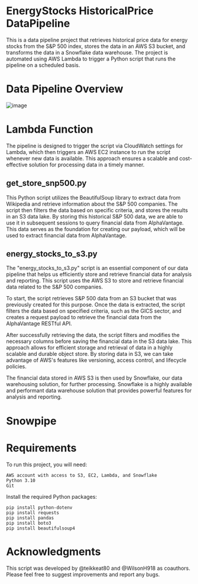 # EnergyStocks HistoricalPrice DataPipeline  
This is a data pipeline project that retrieves historical price data for energy stocks from the S&P 500 index, stores the data in an AWS S3 bucket, and transforms the data in a Snowflake data warehouse. The project is automated using AWS Lambda to trigger a Python script that runs the pipeline on a scheduled basis.

# Data Pipeline Overview  
![image](https://user-images.githubusercontent.com/117455557/235349895-7fe576e3-8ab9-48c2-b3b0-fe7714933b56.png)  

# Lambda Function  
The pipeline is designed to trigger the script via CloudWatch settings for Lambda, which then triggers an AWS EC2 instance to run the script whenever new data is available. This approach ensures a scalable and cost-effective solution for processing data in a timely manner.  

## get_store_snp500.py  
This Python script utilizes the BeautifulSoup library to extract data from Wikipedia and retrieve information about the S&P 500 companies. The script then filters the data based on specific criteria, and stores the results in an S3 data lake. By storing this historical S&P 500 data, we are able to use it in subsequent sessions to query financial data from AlphaVantage. This data serves as the foundation for creating our payload, which will be used to extract financial data from AlphaVantage.  

## energy_stocks_to_s3.py  
The "energy_stocks_to_s3.py" script is an essential component of our data pipeline that helps us efficiently store and retrieve financial data for analysis and reporting. This script uses the AWS S3 to store and retrieve financial data related to the S&P 500 companies.  

To start, the script retrieves S&P 500 data from an S3 bucket that was previously created for this purpose. Once the data is extracted, the script filters the data based on specified criteria, such as the GICS sector, and creates a request payload to retrieve the financial data from the AlphaVantage RESTful API.  

After successfully retrieving the data, the script filters and modifies the necessary columns before saving the financial data in the S3 data lake. This approach allows for efficient storage and retrieval of data in a highly scalable and durable object store. By storing data in S3, we can take advantage of AWS's features like versioning, access control, and lifecycle policies.  

The financial data stored in AWS S3 is then used by Snowflake, our data warehousing solution, for further processing. Snowflake is a highly available and performant data warehouse solution that provides powerful features for analysis and reporting.  

# Snowpipe  


# Requirements  
To run this project, you will need:

    AWS account with access to S3, EC2, Lambda, and Snowflake
    Python 3.10
    Git

Install the required Python packages:

    pip install python-dotenv
    pip install requests
    pip install pandas
    pip install boto3
    pip install beautifulsoup4
    
# Acknowledgments  
This script was developed by @teikkeat80 and @WilsonH918 as coauthors. Please feel free to suggest improvements and report any bugs.

